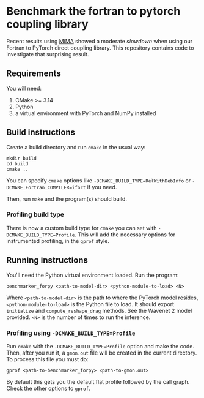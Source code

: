 # Benchmark the fortran to pytorch coupling library

Recent results using
[MiMA](https://github.com/DataWaveProject/MiMA-machine-learning) showed a
moderate _slowdown_ when using our Fortran to PyTorch direct coupling library.
This repository contains code to investigate that surprising result.

## Requirements
You will need:
1) CMake >= 3.14
2) Python
3) a virtual environment with PyTorch and NumPy installed

## Build instructions
Create a build directory and run `cmake` in the usual way:
```
mkdir build
cd build
cmake ..
```
You can specify `cmake` options like `-DCMAKE_BUILD_TYPE=RelWithDebInfo`
or `-DCMAKE_Fortran_COMPILER=ifort` if you need.

Then, run `make` and the program(s) should build.

### Profiling build type
There is now a custom build type for `cmake` you can set with
`-DCMAKE_BUILD_TYPE=Profile`.  This will add the necessary options
for instrumented profiling, in the `gprof` style.

## Running instructions
You'll need the Python virtual environment loaded.  Run the program:
```
benchmarker_forpy <path-to-model-dir> <python-module-to-load> <N>
```
Where `<path-to-model-dir>` is the path to where the PyTorch model resides,
`<python-module-to-load>` is the Python file to load.  It should export
`initialize` and `compute_reshape_drag` methods.  See the Wavenet 2 model
provided.  `<N>` is the number of times to run the inference.

### Profiling using `-DCMAKE_BUILD_TYPE=Profile`
Run `cmake` with the `-DCMAKE_BUILD_TYPE=Profile` option and make the code.
Then, after you run it, a `gmon.out` file will be created in the current
directory.  To process this file you must do:
```
gprof <path-to-benchmarker_forpy> <path-to-gmon.out>
```
By default this gets you the default flat profile followed by the call
graph.  Check the other options to `gprof`.
